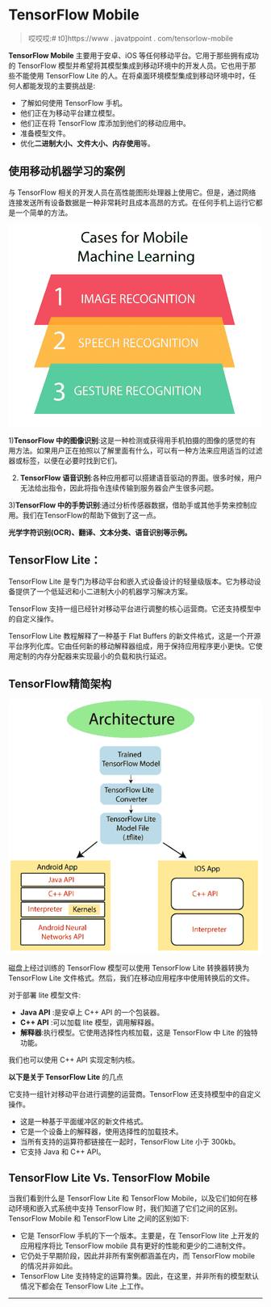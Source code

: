 # TensorFlow Mobile

> 哎哎哎:# t0]https://www . javatppoint . com/tensorlow-mobile

**TensorFlow Mobile** 主要用于安卓、iOS 等任何移动平台。它用于那些拥有成功的 TensorFlow 模型并希望将其模型集成到移动环境中的开发人员。它也用于那些不能使用 TensorFlow Lite 的人。在将桌面环境模型集成到移动环境中时，任何人都能发现的主要挑战是:

*   了解如何使用 TensorFlow 手机。
*   他们正在为移动平台建立模型。
*   他们正在将 TensorFlow 库添加到他们的移动应用中。
*   准备模型文件。
*   优化**二进制大小、文件大小、内存使用**等。

## 使用移动机器学习的案例

与 TensorFlow 相关的开发人员在高性能图形处理器上使用它。但是，通过网络连接发送所有设备数据是一种非常耗时且成本高昂的方式。在任何手机上运行它都是一个简单的方法。

![TensorFlow Mobile](img/d00f0e6d3dc5381ccd2615d79c883285.png)

1)**TensorFlow 中的图像识别**:这是一种检测或获得用手机拍摄的图像的感觉的有用方法。如果用户正在拍照以了解里面有什么，可以有一种方法来应用适当的过滤器或标签，以便在必要时找到它们。

2) **TensorFlow 语音识别**:各种应用都可以搭建语音驱动的界面。很多时候，用户无法给出指令，因此将指令连续传输到服务器会产生很多问题。

3)**TensorFlow 中的手势识别**:通过分析传感器数据，借助手或其他手势来控制应用。我们在TensorFlow的帮助下做到了这一点。

**光学字符识别(OCR)、翻译、文本分类、语音识别等示例。**

## TensorFlow Lite：

TensorFlow Lite 是专门为移动平台和嵌入式设备设计的轻量级版本。它为移动设备提供了一个低延迟和小二进制大小的机器学习解决方案。

TensorFlow 支持一组已经针对移动平台进行调整的核心运营商。它还支持模型中的自定义操作。

TensorFlow Lite 教程解释了一种基于 Flat Buffers 的新文件格式，这是一个开源平台序列化库。它由任何新的移动解释器组成，用于保持应用程序更小更快。它使用定制的内存分配器来实现最小的负载和执行延迟。

## TensorFlow精简架构

![TensorFlow Mobile 1](img/f9f208a6911696f580ee2348332a4a7c.png)

磁盘上经过训练的 TensorFlow 模型可以使用 TensorFlow Lite 转换器转换为 TensorFlow Lite 文件格式。然后，我们在移动应用程序中使用转换后的文件。

对于部署 lite 模型文件:

*   **Java API** :是安卓上 C++ API 的一个包装器。
*   **C++ API** :可以加载 lite 模型，调用解释器。
*   **解释器**:执行模型。它使用选择性内核加载，这是 TensorFlow 中 Lite 的独特功能。

我们也可以使用 C++ API 实现定制内核。

**以下是关于 TensorFlow Lite** 的几点

它支持一组针对移动平台进行调整的运营商。TensorFlow 还支持模型中的自定义操作。

*   这是一种基于平面缓冲区的新文件格式。
*   它是一个设备上的解释器，使用选择性的加载技术。
*   当所有支持的运算符都链接在一起时，TensorFlow Lite 小于 300kb。
*   它支持 Java 和 C++ API。

## TensorFlow Lite Vs. TensorFlow Mobile

当我们看到什么是 TensorFlow Lite 和 TensorFlow Mobile，以及它们如何在移动环境和嵌入式系统中支持 TensorFlow 时，我们知道了它们之间的区别。TensorFlow Mobile 和 TensorFlow Lite 之间的区别如下:

*   它是 TensorFlow 手机的下一个版本。主要是，在 TensorFlow lite 上开发的应用程序将比 TensorFlow mobile 具有更好的性能和更少的二进制文件。
*   它仍处于早期阶段，因此并非所有案例都涵盖在内，而 TensorFlow mobile 的情况并非如此。
*   TensorFlow Lite 支持特定的运算符集。因此，在这里，并非所有的模型默认情况下都会在 TensorFlow Lite 上工作。

* * *